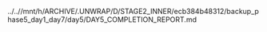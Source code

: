 ../..//mnt/h/ARCHIVE/.UNWRAP/D/STAGE2_INNER/ecb384b48312/backup_phase5_day1_day7/day5/DAY5_COMPLETION_REPORT.md